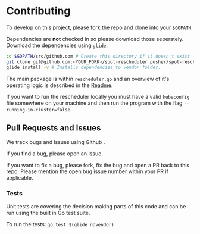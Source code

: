 # Contributing
To develop on this project, please fork the repo and clone into your `$GOPATH`.

Dependencies are **not** checked in so please download those seperately.
Download the dependencies using [`glide`](https://github.com/Masterminds/glide).

```bash
cd $GOPATH/src/github.com # Create this directory if it doesn't exist
git clone git@github.com:<YOUR_FORK>/spot-rescheduler pusher/spot-rescheduler
glide install -v # Installs dependencies to vendor folder.
```

The main package is within `rescheduler.go` and an overview of it's operating logic is described in the [Readme](README.md/#operating-logic).

If you want to run the rescheduler locally you must have a valid `kubeconfig` file somewhere on your machine and then run the program with the flag `--running-in-cluster=false`.

## Pull Requests and Issues
We track bugs and issues using Github .

If you find a bug, please open an Issue.

If you want to fix a bug, please fork, fix the bug and open a PR back to this repo.
Please mention the open bug issue number within your PR if applicable.

### Tests
Unit tests are covering the decision making parts of this code and can be run using the built in Go test suite.

To run the tests: `go test $(glide novendor)`
